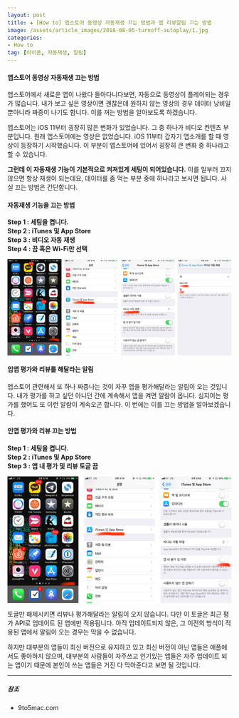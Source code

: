 ```yaml
---  
layout: post  
title: ✚ [How to] 앱스토어 동영상 자동재생 끄는 방법과 앱 리뷰알림 끄는 방법
image: /assets/article_images/2018-08-05-turnoff-autoplay/1.jpg
categories:
- How to
tag: [아이폰, 자동재생, 알림]
---  
```

#### 앱스토어 동영상 자동재생 끄는 방법

<p class="drop-korean">
앱스토어에서 새로운 앱이 나왔다 돌아다니다보면, 자동으로 동영상이 플레이되는 경우가 많습니다. 내가 보고 싶은 영상이면 괜찮은데 원하지 않는 영상의 경우 데이터 낭비일 뿐아니라 짜증이 나기도 합니다. 이를 꺼는 방법을 알아보도록 하겠습니다.
</p>

앱스토어는 iOS 11부터 굉장히 많은 변화가 있었습니다. 그 중 하나가 비디오 컨텐츠 부분입니다. 원래 앱스토어에는 영상은 없었습니다. iOS 11부터 갑자기 앱소개를 할 때 영상이 등장하기 시작했습니다. 이 부분이 앱스토어에 있어서 굉장히 큰 변화 중 하나라고 할 수 있습니다.

**그런데 이 자동재생 기능이 기본적으로 켜져있게 세팅이 되어있습니다.** 이를 일부러 끄지 않으면 항상 재생이 되는데요, 데이터를 좀 먹는 부분 중에 하나라고 보시면 됩니다. 사실 끄는 방법은 간단합니다.

#### 자동재생 기능을 끄는 방법
**Step 1 : 세팅을 켭니다.** <br>
**Step 2 : iTunes 및 App Store** <br>
**Step 3 : 비디오 자동 재생** <br>
**Step 4 : 끔 혹은 Wi-Fi만 선택** <br>

<div class="markdown-image">
<img src="/assets/article_images/2018-08-05-turnoff-autoplay/1.jpg" alt="" align="middle"/></div>

#### 입앱 평가와 리뷰를 해달라는 알림

<p class="drop-korean">
앱스토어 관련해서 또 하나 짜증나는 것이 자꾸 앱을 평가해달라는 알림이 오는 것입니다. 내가 평가를 하고 싶던 아니던 간에 계속해서 앱을 켜면 알람이 옵니다. 심지어는 평가를 했어도 또 이런 알람이 계속오곤 합니다. 이 번에는 이를 끄는 방법을 알아보겠습니다.
</p>

#### 인앱 평가와 리뷰 끄는 방법
**Step 1 : 세팅을 켭니다.** <br>
**Step 2 : iTunes 및 App Store** <br>
**Step 3 : 앱 내 평가 및 리뷰 토글 끔** <br>

<div class="markdown-image">
<img src="/assets/article_images/2018-08-05-turnoff-autoplay/2.jpg" alt="" align="middle"/></div>

토글만 해제시키면 리뷰나 평가해달라는 알림이 오지 않습니다. 다만 이 토글은 최근 평가 API로 업데이트 된 앱에만 적용됩니다. 아직 업데이트되지 않은, 그 이전의 방식이 적용된 앱에서 알림이 오는 경우는 막을 수 없습니다.

하지만 대부분의 앱들이 최신 버전으로 유지하고 있고 최신 버전이 아닌 앱들은 애플에서도 좋아하지 않으며, 대부분의 사람들이 자주쓰고 인기있는 앱들은 자주 업데이트 되는 앱이기 때문에 본인이 쓰는 앱들은 거진 다 막아준다고 보면 될 것입니다.

---

##### 참조
* 9to5mac.com
